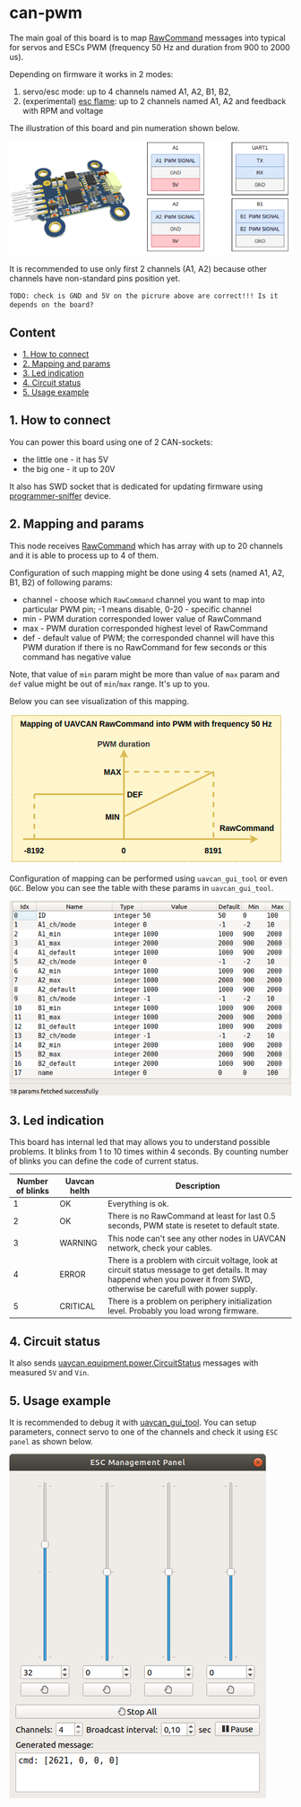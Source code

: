 # can-pwm

The main goal of this board is to map [RawCommand](https://legacy.uavcan.org/Specification/7._List_of_standard_data_types/#rawcommand) messages into typical for servos and ESCs PWM (frequency 50 Hz and duration from 900 to 2000 us).

Depending on firmware it works in 2 modes:
1. servo/esc mode: up to 4 channels named A1, A2, B1, B2,
2. (experimental) [esc flame](https://store.tmotor.com/category.php?id=20): up to 2 channels named A1, A2 and feedback with RPM and voltage

The illustration of this board and pin numeration shown below.

![scheme](can_pwm.png?raw=true "scheme")

It is recommended to use only first 2 channels (A1, A2) because other channels have non-standard pins position yet.

```
TODO: check is GND and 5V on the picrure above are correct!!! Is it depends on the board?
```

## Content
  - [1. How to connect](#1-how-to-connect)
  - [2. Mapping and params](#2-mapping-and-params)
  - [3. Led indication](#3-led-indication)
  - [4. Circuit status](#4-circuit-status)
  - [5. Usage example](#5-usage-example)

## 1. How to connect

You can power this board using one of 2 CAN-sockets:

- the little one - it has 5V
- the big one - it up to 20V

It also has SWD socket that is dedicated for updating firmware using [programmer-sniffer](doc/programmer_sniffer/README.md) device.

## 2. Mapping and params

This node receives [RawCommand](https://legacy.uavcan.org/Specification/7._List_of_standard_data_types/#rawcommand) which has array with up to 20 channels and it is able to process up to 4 of them.

Configuration of such mapping might be done using 4 sets (named A1, A2, B1, B2) of following params:
- channel - choose which `RawCommand` channel you want to map into particular PWM pin; -1 means disable, 0-20 - specific channel
- min - PWM duration corresponded lower value of RawCommand
- max - PWM duration corresponded highest level of RawCommand
- def - default value of PWM; the corresponded channel will have this PWM duration if there is no RawCommand for few seconds or this command has negative value 


Note, that value of `min` param might be more than value of `max` param and `def` value might be out of `min`/`max` range. It's up to you.

Below you can see visualization of this mapping.

![mapping](can_pwm_mapping.png?raw=true "mapping")

Configuration of mapping can be performed using `uavcan_gui_tool` or even `QGC`. Below you can see the table with these params in `uavcan_gui_tool`.


![scheme](can_pwm_params.png?raw=true "scheme")

## 3. Led indication

This board has internal led that may allows you to understand possible problems. It blinks from 1 to 10 times within 4 seconds. By counting number of blinks you can define the code of current status.

| Number of blinks | Uavcan helth   | Description                     |
| ---------------- | -------------- | ------------------------------- |
| 1                | OK             | Everything is ok.                |
| 2                | OK             | There is no RawCommand at least for last 0.5 seconds, PWM state is resetet to default state. |
| 3                | WARNING        | This node can't see any other nodes in UAVCAN network, check your cables. |
| 4                | ERROR          | There is a problem with circuit voltage, look at circuit status message to get details. It may happend when you power it from SWD, otherwise be carefull with power supply. |
| 5                | CRITICAL       | There is a problem on periphery initialization level. Probably you load wrong firmware. |


## 4. Circuit status

It also sends [uavcan.equipment.power.CircuitStatus](https://legacy.uavcan.org/Specification/7._List_of_standard_data_types/#circuitstatus) messages with measured `5V` and `Vin`.

## 5. Usage example

It is recommended to debug it with [uavcan_gui_tool](https://github.com/UAVCAN/gui_tool). You can setup parameters, connect servo to one of the channels and check it using `ESC panel` as shown below.

![esc_panel](esc_panel.png?raw=true "esc_panel")